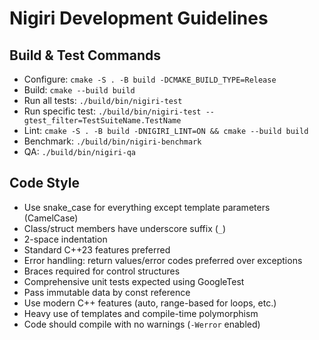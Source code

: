 # Nigiri Development Guidelines

## Build & Test Commands
- Configure: `cmake -S . -B build -DCMAKE_BUILD_TYPE=Release`
- Build: `cmake --build build`
- Run all tests: `./build/bin/nigiri-test`
- Run specific test: `./build/bin/nigiri-test --gtest_filter=TestSuiteName.TestName`
- Lint: `cmake -S . -B build -DNIGIRI_LINT=ON && cmake --build build`
- Benchmark: `./build/bin/nigiri-benchmark`
- QA: `./build/bin/nigiri-qa`

## Code Style
- Use snake_case for everything except template parameters (CamelCase)
- Class/struct members have underscore suffix (`_`)
- 2-space indentation
- Standard C++23 features preferred
- Error handling: return values/error codes preferred over exceptions
- Braces required for control structures
- Comprehensive unit tests expected using GoogleTest
- Pass immutable data by const reference
- Use modern C++ features (auto, range-based for loops, etc.)
- Heavy use of templates and compile-time polymorphism
- Code should compile with no warnings (`-Werror` enabled)